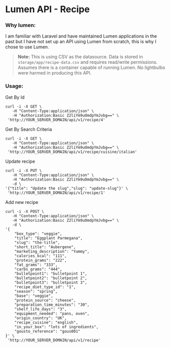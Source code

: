 # Lumen API - Recipe

### Why lumen:
I am familiar with Laravel and have maintained Lumen applications in the past but I have not set up an API using Lumen from scratch, this is why I chose to use Lumen.

> **Note:**
> This is using CSV as the datasource.
> Data is stored in `storage/app/recipe-data.csv` and requires read/write permissions.
> Assumes there is a container capable of running Lumen.
> No lightbulbs were harmed in producing this API.

### Usage:
Get By Id
```
curl -i -X GET \
   -H "Content-Type:application/json" \
   -H "Authorization:Basic Z2liYm9uOmdpYmJvbg==" \
 'http://YOUR_SERVER_DOMAIN/api/v1/recipe/4'
```
Get By Search Criteria
```
curl -i -X GET \
   -H "Content-Type:application/json" \
   -H "Authorization:Basic Z2liYm9uOmdpYmJvbg==" \
 'http://YOUR_SERVER_DOMAIN/api/v1/recipe/cuisine/italian'
```
Update recipe
```
curl -i -X PUT \
   -H "Content-Type:application/json" \
   -H "Authorization:Basic Z2liYm9uOmdpYmJvbg==" \
   -d \
'{"title": "Update the slug","slug": "update-slug"}' \
 'http://YOUR_SERVER_DOMAIN/api/v1/recipe/1'
```
Add new recipe
```
curl -i -X POST \
   -H "Content-Type:application/json" \
   -H "Authorization:Basic Z2liYm9uOmdpYmJvbg==" \
   -d \
'{
	"box_type": "veggie",
	"title": "Eggplant Parmegana",
	"slug": "the-title",
	"short_title": "Aubergene",
	"marketing_description": "Yummy",
	"calories_kcal": "111",
	"protein_grams": "222",
	"fat_grams": "333",
	"carbs_grams": "444",
	"bulletpoint1": "bulletpoint 1",
	"bulletpoint2": "bulletpoint 2",
	"bulletpoint3": "bulletpoint 3",
	"recipe_diet_type_id": "1",
	"season": "spring",
	"base": "veggie",
	"protein_source": "cheese",
	"preparation_time_minutes": "30",
	"shelf_life_days": "3",
	"equipment_needed": "pans, oven",
	"origin_country": "UK",
	"recipe_cuisine": "english",
	"in_your_box": "lots of ingredients",
	"gousto_reference": "gous001"
}' \
 'http://YOUR_SERVER_DOMAIN/api/v1/recipe'
```
